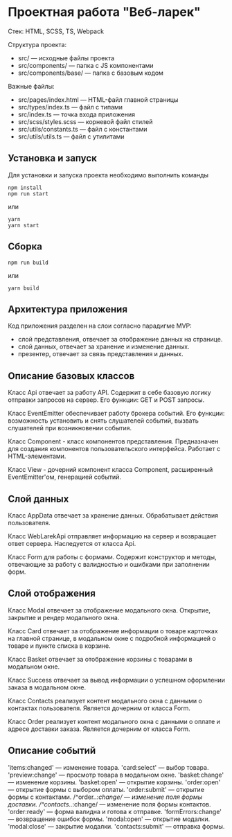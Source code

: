 # Проектная работа "Веб-ларек"

Стек: HTML, SCSS, TS, Webpack

Структура проекта:
- src/ — исходные файлы проекта
- src/components/ — папка с JS компонентами
- src/components/base/ — папка с базовым кодом

Важные файлы:
- src/pages/index.html — HTML-файл главной страницы
- src/types/index.ts — файл с типами
- src/index.ts — точка входа приложения
- src/scss/styles.scss — корневой файл стилей
- src/utils/constants.ts — файл с константами
- src/utils/utils.ts — файл с утилитами

## Установка и запуск
Для установки и запуска проекта необходимо выполнить команды

```
npm install
npm run start
```

или

```
yarn
yarn start
```
## Сборка

```
npm run build
```

или

```
yarn build
```

## Архитектура приложения
Код приложения разделен на слои согласно парадигме MVP:

- слой представления, отвечает за отображение данных на странице.
- слой данных, отвечает за хранение и изменение данных.
- презентер, отвечает за связь представления и данных.

## Описание базовых классов
Класс Api отвечает за работу API. Содержит в себе базовую логику отправки запросов на сервер. Его функции: GET и POST запросы.

Класс EventEmitter обеспечивает работу брокера событий. Его функции: возможность установить и снять слушателей событий, вызвать слушателей при возникновении события.

Класс Component - класс компонентов представления. Предназначен для создания компонентов пользовательского интерфейса. Работает с HTML-элементами.

Класс View - дочерний компонент класса Component, расширенный EventEmitter'ом, генерацией событий.

## Слой данных

Класс AppData отвечает за хранение данных. Обрабатывает действия пользователя.

Класс WebLarekApi отправляет информацию на сервер и возвращает ответ сервера. Наследуется от класса Api.

Класс Form для работы с формами. Содержит конструктор и методы, отвечающие за работу с валидностью и ошибками при заполнении форм.

## Слой отображения

Класс Modal отвечает за отображение модального окна. Открытие, закрытие и рендер модального окна.

Класс Card отвечает за отображение информации о товаре карточках на главной странице, в модальном окне с подробной информацией о товаре и пункте списка в корзине.

Класс Basket отвечает за отображение корзины с товарами в модальном окне.

Класс Success отвечает за вывод информации о успешном оформлении заказа в модальном окне.

Класс Contacts реализует контент модального окна с данными о контактах пользователя. Является дочерним от класса Form.

Класс Order реализует контент модального окна с данными о оплате и адресе доставки заказа. Является дочерним от класса Form.

## Описание событий
'items:changed' — изменение товара.
'card:select' — выбор товара.
'preview:change' — просмотр товара в модальном окне.
'basket:change' — изменение корзины.
'basket:open' — открытие корзины.
'order:open' — открытие формы с выбором оплаты.
'order:submit' — открытие формы с контактами.
/^order\..*:change/ — изменение поля формы доставки.
/^contacts\..*:change/ — изменение поля формы контактов.
'order:ready' — форма валидна и готова к отправке.
'formErrors:change' — возвращение ошибок формы.
'modal:open' — открытие модалки.
'modal:close' — закрытие модалки.
'contacts:submit' — отправка формы.